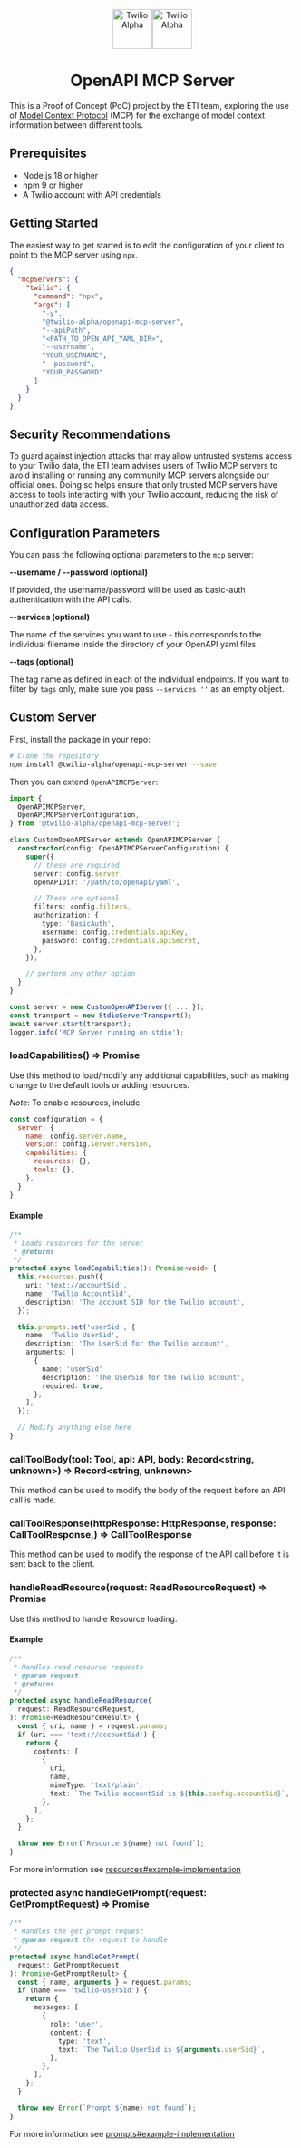 <p align="center"><img src="https://github.com/twilio-labs/mcp/blob/246f1b1cd1854d1343468af07a2dfa179dc30a16/docs/twilioAlphaLogoLight.png?raw=true#gh-dark-mode-only" height="70" alt="Twilio Alpha"/><img src="https://github.com/twilio-labs/mcp/blob/246f1b1cd1854d1343468af07a2dfa179dc30a16/docs/twilioAlphaLogoDark.png?raw=true#gh-light-mode-only" height="70" alt="Twilio Alpha"/></p>
<h1 align="center">OpenAPI MCP Server</h1>

This is a Proof of Concept (PoC) project by the ETI team, exploring the use of [Model Context Protocol](https://modelcontextprotocol.io/) (MCP) for the exchange of model context information between different tools.

## Prerequisites

- Node.js 18 or higher
- npm 9 or higher
- A Twilio account with API credentials

## Getting Started

The easiest way to get started is to edit the configuration of your client to point to the MCP server using `npx`.

```json
{
  "mcpServers": {
    "twilio": {
      "command": "npx",
      "args": [
        "-y",
        "@twilio-alpha/openapi-mcp-server",
        "--apiPath",
        "<PATH_TO_OPEN_API_YAML_DIR>",
        "--username",
        "YOUR_USERNAME",
        "--password",
        "YOUR_PASSWORD"
      ]
    }
  }
}
```

## Security Recommendations

To guard against injection attacks that may allow untrusted systems access to your Twilio data, the ETI team advises users of Twilio MCP servers to avoid installing or running any community MCP servers alongside our official ones. Doing so helps ensure that only trusted MCP servers have access to tools interacting with your Twilio account, reducing the risk of unauthorized data access.

## Configuration Parameters

You can pass the following optional parameters to the `mcp` server:

**--username / --password (optional)**

If provided, the username/password will be used as basic-auth authentication with the API calls.

**--services (optional)**

The name of the services you want to use - this corresponds to the individual filename inside the directory of your OpenAPI yaml files.

**--tags (optional)**

The tag name as defined in each of the individual endpoints. If you want to filter by `tags` only, make sure you pass `--services ''` as an empty object.

## Custom Server

First, install the package in your repo:

```bash
# Clone the repository
npm install @twilio-alpha/openapi-mcp-server --save
```

Then you can extend `OpenAPIMCPServer`:

```ts
import {
  OpenAPIMCPServer,
  OpenAPIMCPServerConfiguration,
} from '@twilio-alpha/openapi-mcp-server';

class CustomOpenAPIServer extends OpenAPIMCPServer {
  constructor(config: OpenAPIMCPServerConfiguration) {
    super({
      // these are required
      server: config.server,
      openAPIDir: '/path/to/openapi/yaml',

      // These are optional
      filters: config.filters,
      authorization: {
        type: 'BasicAuth',
        username: config.credentials.apiKey,
        password: config.credentials.apiSecret,
      },
    });

    // perform any other option
  }
}

const server = new CustomOpenAPIServer({ ... });
const transport = new StdioServerTransport();
await server.start(transport);
logger.info('MCP Server running on stdio');
```


### loadCapabilities() => Promise<void>

Use this method to load/modify any additional capabilities, such as making change to the default tools or adding resources.

_Note_: To enable resources, include

```js
const configuration = {
  server: {
    name: config.server.name,
    version: config.server.version,
    capabilities: {
      resources: {},
      tools: {},
    },
  }
}
```

#### Example

```ts
/**
 * Loads resources for the server
 * @returns
 */
protected async loadCapabilities(): Promise<void> {
  this.resources.push({
    uri: 'text://accountSid',
    name: 'Twilio AccountSid',
    description: 'The account SID for the Twilio account',
  });

  this.prompts.set('userSid', {
    name: 'Twilio UserSid',
    description: 'The UserSid for the Twilio account',
    arguments: [
      {
        name: 'userSid'
        description: 'The UserSid for the Twilio account',
        required: true,
      },
    ],
  });

  // Modify anything else here
}
```

### callToolBody(tool: Tool, api: API, body: Record<string, unknown>) => Record<string, unknown>

This method can be used to modify the body of the request before an API call is made.

### callToolResponse(httpResponse: HttpResponse<T>, response: CallToolResponse,) => CallToolResponse

This method can be used to modify the response of the API call before it is sent back to the client.

###  handleReadResource(request: ReadResourceRequest) => Promise<ReadResourceResult>

Use this method to handle Resource loading.

#### Example

```ts
/**
 * Handles read resource requests
 * @param request
 * @returns
 */
protected async handleReadResource(
  request: ReadResourceRequest,
): Promise<ReadResourceResult> {
  const { uri, name } = request.params;
  if (uri === 'text://accountSid') {
    return {
      contents: [
        {
          uri,
          name,
          mimeType: 'text/plain',
          text: `The Twilio accountSid is ${this.config.accountSid}`,
        },
      ],
    };
  }

  throw new Error(`Resource ${name} not found`);
}
```

For more information see [resources#example-implementation](https://modelcontextprotocol.io/docs/concepts/resources#example-implementation)

### protected async handleGetPrompt(request: GetPromptRequest) => Promise<GetPromptResult>

```ts
/**
 * Handles the get prompt request
 * @param request the request to handle
 */
protected async handleGetPrompt(
  request: GetPromptRequest,
): Promise<GetPromptResult> {
  const { name, arguments } = request.params;
  if (name === 'twilio-userSid') {
    return {
      messages: [
        {
          role: 'user',
          content: {
            type: 'text',
            text: `The Twilio UserSid is ${arguments.userSid}`,
          },
        },
      ],
    };
  }

  throw new Error(`Prompt ${name} not found`);
}
```

For more information see [prompts#example-implementation](https://modelcontextprotocol.io/docs/concepts/prompts#example-implementation)
